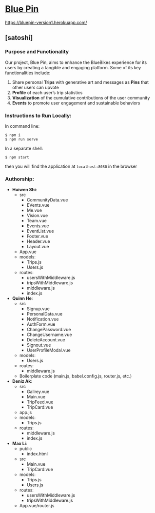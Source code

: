 
# [Blue Pin](https://bluepin-version1.herokuapp.com/)
https://bluepin-version1.herokuapp.com/
## [satoshi]
### Purpose and Functionality
Our project, Blue Pin, aims to enhance the BlueBikes experience for its users by creating a tangible and engaging platform. Some of its key functionalities include:
1. Share personal **Trips** with generative art and messages as **Pins** that other users can upvote
2. **Profile** of each user’s trip statistics
3. **Visualization** of the cumulative contributions of the user community
4. **Events** to promote user engagement and sustainable behaviors

### Instructions to Run Locally:
In command line:
```console
$ npm i
$ npm run serve
```
In a separate shell:
```console
$ npm start
```
then you will find the application at `localhost:8080` in the browser

### Authorship:
* **Huiwen Shi**:
  * src
    * CommunityData.vue
    * EVents.vue
    * Me.vue
    * Vision.vue
    * Team.vue
    * Events.vue
    * EventList.vue
    * Footer.vue
    * Header.vue
    * Layout.vue
  * App.vue
  * models:
    * Trips.js
    * Users.js
  * routes:
    * usersWithMiddleware.js
    * tripsWithMiddleware.js
    * middleware.js
    * index.js
* **Quinn He**:
  * src
    * Signup.vue
    * PersonalData.vue
    * Notification.vue
    * AuthForm.vue
    * ChangePassword.vue
    * ChangeUsername.vue
    * DeleteAccount.vue
    * Signout.vue
    * UserProfileModal.vue
  * models:
    * Users.js
  * routes:
    * middleware.js
  * Boilerplate code (main.js, babel.config.js, router.js, etc.)
* **Deniz Ak**:
  * src
    * Gallrey.vue
    * Main.vue
    * TripFeed.vue
    * TripCard.vue
  * app.js
  * models:
    * Trips.js
  * routes:
    * middleware.js
    * index.js
* **Max Li**:
  * public
    * index.html
  * src
    * Main.vue
    * TripCard.vue
  * models:
    * Trips.js
    * Users.js
  * routes:
    * usersWithMiddleware.js
    * tripsWithMiddleware.js
  * App.vue/router.js
